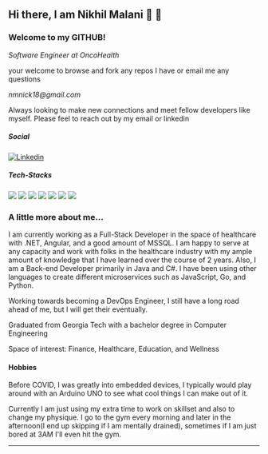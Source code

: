 ## Hi there, I am Nikhil Malani 👋 🤖
### Welcome to my GITHUB!

<p><em>Software Engineer at OncoHealth</em></p>
<p>your welcome to browse and fork any repos I have or email me any questions</p>
<p><em>nmnick18@gmail.com</em></p>

Always looking to make new connections and meet fellow developers like myself. Please feel to reach out by my email or linkedin



##### Social

[![Linkedin](https://img.shields.io/badge/LinkedIn-0077B5?style=for-the-badge&logo=linkedin&logoColor=white)](https://www.linkedin.com/in/nikhil-m-6114a9126/)

##### Tech-Stacks

![](https://img.shields.io/badge/C%23-239120?style=for-the-badge&logo=c-sharp&logoColor=white) ![](https://img.shields.io/badge/JavaScript-F7DF1E?style=for-the-badge&logo=javascript&logoColor=black) ![](https://img.shields.io/badge/Python-14354C?style=for-the-badge&logo=python&logoColor=white) ![](https://img.shields.io/badge/C%2B%2B-00599C?style=for-the-badge&logo=c%2B%2B&logoColor=white) ![](https://img.shields.io/badge/Rust-000000?style=for-the-badge&logo=rust&logoColor=white) ![](https://img.shields.io/badge/PostgreSQL-316192?style=for-the-badge&logo=postgresql&logoColor=white) ![](https://img.shields.io/badge/.NET-5C2D91?style=for-the-badge&logo=.net&logoColor=white)


### A little more about me... 

I am currently working as a Full-Stack Developer in the space of healthcare with .NET, Angular, and a good amount of MSSQL. I am happy to serve at any capacity and work with folks in the healthcare industry with my ample amount of knowledge that I have learned over the course of 2 years. Also, I am a Back-end Developer primarily in Java and C#. I have been using other languages to create different microservices such as JavaScript, Go, and Python.

Working towards becoming a DevOps Engineer, I still have a long road ahead of me, but I will get their eventually.

Graduated from Georgia Tech with a bachelor degree in Computer Engineering

Space of interest: Finance, Healthcare, Education, and Wellness

#### Hobbies

Before COVID, I was greatly into embedded devices, I typically would play around with an Arduino UNO to see what cool things I can make out of it.

Currently I am just using my extra time to work on skillset and also to change my physique. I go to the gym every morning and later in the afternoon(I end up skipping if I am mentally drained), sometimes if I am just bored at 3AM I'll even hit the gym.


---
